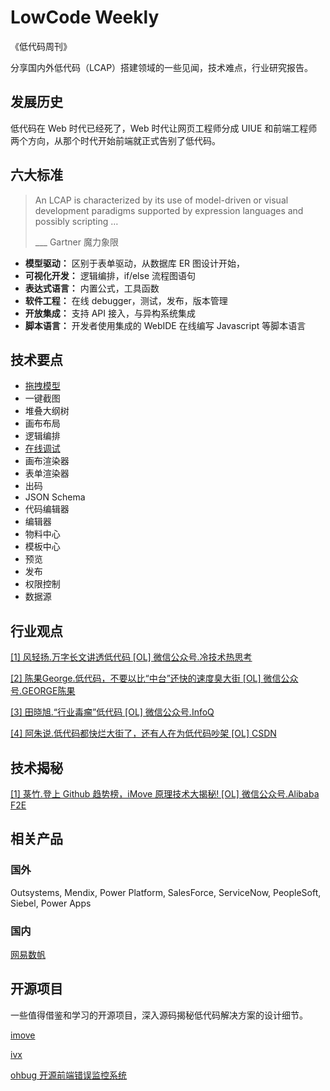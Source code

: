 # LowCode Weekly

《低代码周刊》

分享国内外低代码（LCAP）搭建领域的一些见闻，技术难点，行业研究报告。

## 发展历史

低代码在 Web 时代已经死了，Web 时代让网页工程师分成 UIUE 和前端工程师两个方向，从那个时代开始前端就正式告别了低代码。

## 六大标准

> An LCAP is characterized by its use of model-driven or visual development paradigms supported by expression languages and possibly scripting …
> 
> ___ Gartner 魔力象限

- **模型驱动：** 区别于表单驱动，从数据库 ER 图设计开始，
- **可视化开发：** 逻辑编排，if/else 流程图语句
- **表达式语言：** 内置公式，工具函数
- **软件工程：** 在线 debugger，测试，发布，版本管理
- **开放集成：** 支持 API 接入，与异构系统集成
- **脚本语言：** 开发者使用集成的 WebIDE 在线编写 Javascript 等脚本语言

## 技术要点

- [拖拽模型](https://codesandbox.io/embed/drag-and-drop-jqku5?fontsize=14&hidenavigation=1&theme=dark)
- 一键截图
- 堆叠大纲树
- 画布布局
- 逻辑编排
- [在线调试](https://www.yuque.com/imove/blog/vgp6bb#toc_2)
- 画布渲染器
- 表单渲染器
- 出码
- JSON Schema
- 代码编辑器
- 编辑器
- 物料中心
- 模板中心
- 预览
- 发布
- 权限控制
- 数据源

## 行业观点

[[1] 风轻扬.万字长文讲透低代码 [OL] 微信公众号.冷技术热思考](https://mp.weixin.qq.com/s/OXCBORheAx99o3fS-ZfUdg)

[[2] 陈果George.低代码，不要以比“中台”还快的速度臭大街 [OL] 微信公众号.GEORGE陈果](https://mp.weixin.qq.com/s/a-30lC77k3ZpYrsucZoWDw)

[[3] 田晓旭.“行业毒瘤”低代码 [OL] 微信公众号.InfoQ](https://mp.weixin.qq.com/s/nux9xJko6N1tLTK23-ZbzA)

[[4] 阿朱说.低代码都快烂大街了，还有人在为低代码吵架 [OL] CSDN](https://blog.csdn.net/david_lv/article/details/112791430)

## 技术揭秘

[[1] 菉竹.登上 Github 趋势榜，iMove 原理技术大揭秘! [OL] 微信公众号.Alibaba F2E](https://mp.weixin.qq.com/s/cfGdGp1VAVn_bUqXUspvJg)

## 相关产品

### 国外

Outsystems, Mendix, Power Platform, SalesForce, ServiceNow, PeopleSoft, Siebel, Power Apps

### 国内

[网易数帆](https://www.163yun.com/product/lcap)

## 开源项目

一些值得借鉴和学习的开源项目，深入源码揭秘低代码解决方案的设计细节。

[imove](https://github.com/ykfe/imove)

[ivx](https://www.ivx.cn/)

[ohbug 开源前端错误监控系统](https://github.com/ohbug-org/ohbug)
